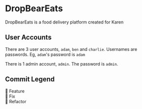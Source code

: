 # DropBearEats

DropBearEats is a food delivery platform created for Karen

## User Accounts
There are 3 user accounts, `adam`, `ben` and `charlie`. Usernames are passwords. Eg, `adam`'s password is `adam`

There is 1 admin account, `admin`. The password is `admin`.

## Commit Legend
:hammer: Feature  
:wrench: Fix  
:nut_and_bolt: Refactor  